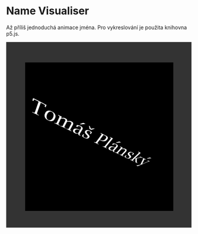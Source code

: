 # Name Visualiser

Až příliš jednoduchá animace jména. Pro vykreslování je použita knihovna p5.js.

![Screenshot](/name-visualiser/name-visualiser.gif?raw=true)
